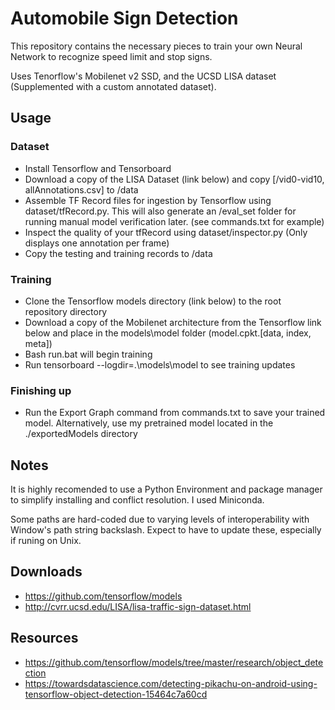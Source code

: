 # Automobile Sign Detection
This repository contains the necessary pieces to train your own Neural Network to recognize speed limit and stop signs.

Uses Tenorflow's Mobilenet v2 SSD, and the UCSD LISA dataset (Supplemented with a custom annotated dataset). 

## Usage

### Dataset
- Install Tensorflow and Tensorboard
- Download a copy of the LISA Dataset (link below) and copy [/vid0-vid10, allAnnotations.csv] to /data 
- Assemble TF Record files for ingestion by Tensorflow using dataset/tfRecord.py. This will also generate an /eval_set folder for running manual model verification later. (see commands.txt for example)
- Inspect the quality of your tfRecord using dataset/inspector.py (Only displays one annotation per frame)
- Copy the testing and training records to /data

### Training
- Clone the Tensorflow models directory (link below) to the root repository directory
- Download a copy of the Mobilenet architecture from the Tensorflow link below and place in the models\model folder (model.cpkt.[data, index, meta])
- Bash run.bat will begin training
- Run tensorboard --logdir=.\models\model to see training updates 

### Finishing up
- Run the Export Graph command from commands.txt to save your trained model. Alternatively, use my pretrained model located in the ./exportedModels directory

## Notes
It is highly recomended to use a Python Environment and package manager to simplify installing and conflict resolution. I used Miniconda.

Some paths are hard-coded due to varying levels of interoperability with Window's path string backslash. Expect to have to update these, especially if runing on Unix.

## Downloads
- https://github.com/tensorflow/models
- http://cvrr.ucsd.edu/LISA/lisa-traffic-sign-dataset.html

## Resources
- https://github.com/tensorflow/models/tree/master/research/object_detection
- https://towardsdatascience.com/detecting-pikachu-on-android-using-tensorflow-object-detection-15464c7a60cd
